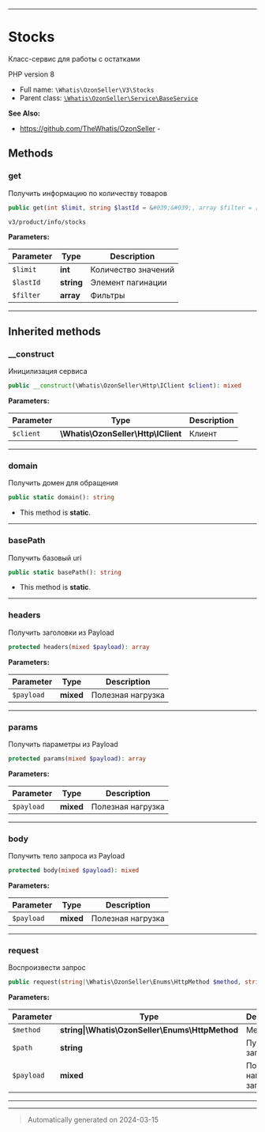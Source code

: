***

# Stocks

Класс-сервис для работы
с остатками

PHP version 8

* Full name: `\Whatis\OzonSeller\V3\Stocks`
* Parent class: [`\Whatis\OzonSeller\Service\BaseService`](../Service/BaseService.md)

**See Also:**

* https://github.com/TheWhatis/OzonSeller - 




## Methods


### get

Получить информацию по количеству товаров

```php
public get(int $limit, string $lastId = &#039;&#039;, array $filter = []): mixed
```

`v3/product/info/stocks`






**Parameters:**

| Parameter | Type | Description |
|-----------|------|-------------|
| `$limit` | **int** | Количество значений |
| `$lastId` | **string** | Элемент пагинации |
| `$filter` | **array** | Фильтры |





***


## Inherited methods


### __construct

Иницилизация сервиса

```php
public __construct(\Whatis\OzonSeller\Http\IClient $client): mixed
```








**Parameters:**

| Parameter | Type | Description |
|-----------|------|-------------|
| `$client` | **\Whatis\OzonSeller\Http\IClient** | Клиент |





***

### domain

Получить домен для обращения

```php
public static domain(): string
```



* This method is **static**.








***

### basePath

Получить базовый uri

```php
public static basePath(): string
```



* This method is **static**.








***

### headers

Получить заголовки из Payload

```php
protected headers(mixed $payload): array
```








**Parameters:**

| Parameter | Type | Description |
|-----------|------|-------------|
| `$payload` | **mixed** | Полезная нагрузка |





***

### params

Получить параметры из Payload

```php
protected params(mixed $payload): array
```








**Parameters:**

| Parameter | Type | Description |
|-----------|------|-------------|
| `$payload` | **mixed** | Полезная нагрузка |





***

### body

Получить тело запроса из Payload

```php
protected body(mixed $payload): mixed
```








**Parameters:**

| Parameter | Type | Description |
|-----------|------|-------------|
| `$payload` | **mixed** | Полезная нагрузка |





***

### request

Воспроизвести запрос

```php
public request(string|\Whatis\OzonSeller\Enums\HttpMethod $method, string $path, mixed $payload = null): mixed
```








**Parameters:**

| Parameter | Type | Description |
|-----------|------|-------------|
| `$method` | **string&#124;\Whatis\OzonSeller\Enums\HttpMethod** | Метод |
| `$path` | **string** | Путь до запроса |
| `$payload` | **mixed** | Полезная нагрузка запроса |





***


***
> Automatically generated on 2024-03-15
